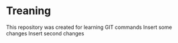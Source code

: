 # Treaning
This repository was created for learning GIT commands
Insert some changes
Insert second changes

